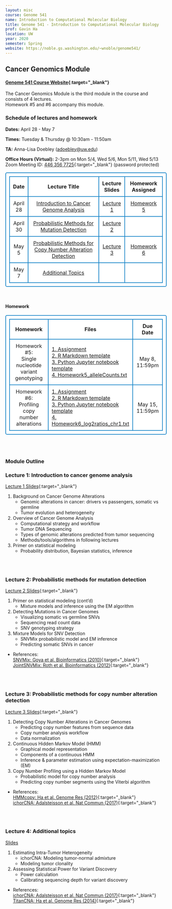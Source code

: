 ```yaml
---
layout: misc
course: Genome 541
name: Introduction to Computational Molecular Biology
title: Genome 541 - Introduction to Computational Molecular Biology
prof: Gavin Ha
location: UW
year: 2020
semester: Spring
website: https://noble.gs.washington.edu/~wnoble/genome541/
---
```


## Cancer Genomics Module

#### [Genome 541 Course Website](https://noble.gs.washington.edu/~wnoble/genome541/){:target="_blank"}

<!-- #### ***IMPORTANT: Due to the policies enacted by UW in response to the COVID-19 health crisis, lectures will be instructed online only.*** -->

The Cancer Genomics Module is the third module in the course and consists of 4 lectures. <br>
Homework #5 and #6 accompany this module.


### Schedule of lectures and homework
**Dates:** April 28 - May 7

**Times:** Tuesday & Thursday @ 10:30am - 11:50am

**TA:** Anna-Lisa Doebley (adoebley@uw.edu)

**Office Hours (Virtual):** 2-3pm on Mon 5/4, Wed 5/6, Mon 5/11, Wed 5/13 <br>
Zoom Meeting ID: [446 356 7725](https://washington.zoom.us/j/4463567725){:target="_blank"} (password protected)

<style>
      table, td, th { 
      padding: 10px; 
      border: 2px solid #1c87c9;
      border-radius: 5px;
      background-color: #ffffff;
      text-align: center;
      }
    </style>
<table>
	<tr>
		<th width="10%">Date</th>
		<th width="50%" style="text-align:center">Lecture Title</th>
		<th width="15" style="text-align:center">Lecture Slides</th>
		<th width="25%">Homework Assigned</th>
	</tr>
	<tr>
		<td>April 28</td>
		<td><a href="#lecture-1-introduction-to-cancer-genome-analysis">Introduction to Cancer Genome Analysis</a></td>
		<td><a href="./2020/GS541_CancerGenomics_Lecture1.pdf" target="_blank">Lecture 1</a></td>
		<td><a href="#homework">Homework 5</a></td>
	</tr>
	<tr>
		<td>April 30</td>
		<td><a href="#lecture-2-probabilistic-methods-for-mutation-detection">Probabilistic Methods for Mutation Detection</a></td>
		<td><a href="./2020/GS541_CancerGenomics_Lecture2.pdf" target="_blank">Lecture 2</a></td>
		<td></td>
	</tr>
	<tr>
		<td>May 5</td>
		<td><a href="#lecture-3-probabilistic-methods-for-copy-number-alteration-detection">Probabilistic Methods for Copy Number Alteration Detection</a></td>
		<td><a href="./2020/GS541_CancerGenomics_Lecture3.pdf" target="_blank">Lecture 3</a></td>
		<td><a href="#homework">Homework 6</a></td>
	</tr>
	<tr>
		<td>May 7</td>
		<td><a href="#lecture-4-additional-topics">Additional Topics</a></td>
		<td></td>
		<td></td>
	</tr>
</table>

<br>

#### Homework
<table>
	<tr>
		<th width="30%">Homework</th>
		<th width="50%">Files</th>
		<th width="20%">Due Date</th>
	</tr>
	<tr>
		<td>Homework #5:<br>Single nucleotide variant genotyping</td>
		<td style="text-align:left"><a href="./2020/Homework5/Homework5_SNVGenotyping_Assignment.pdf" target="_blank">1. Assignment</a><br>
			<a href="./2020/Homework5/Homework5_SNVGenotyping_R-template.Rmd" target="_blank">2. R Markdown template</a><br>
			<a href="./2020/Homework5/Homework5_SNVGenotyping_python-template.ipynb" target="_blank">3. Python Jupyter notebook template</a><br>
			<a href="./2020/Homework5/Homework5_alleleCounts.txt" target="_blank">4. Homework5_alleleCounts.txt</a></td>
		<td>May 8, 11:59pm</td>
	</tr>
	<tr>
		<td>Homework #6:<br>Profiling copy number alterations</td>
		<td style="text-align:left"><a href="./2020/Homework6/Homework6_HMM_CNA_Assignment.pdf" target="_blank">1. Assignment</a><br>
			<a href="./2020/Homework6/Homework6_HMM_CNA_R-template.Rmd" target="_blank">2. R Markdown template</a><br>
			<a href="./2020/Homework6/Homework6_HMM_CNA_python-template.ipynb" target="_blank">3. Python Jupyter notebook template</a><br>
			<a href="./2020/Homework6/Homework6_log2ratios_chr1.txt" target="_blank">4. Homework6_log2ratios_chr1.txt</a></td>
		<td>May 15, 11:59pm</td>
	</tr>
</table>

<br><br>

### Module Outline

### Lecture 1: Introduction to cancer genome analysis
[Lecture 1 Slides](./2020/GS541_CancerGenomics_Lecture1.pdf){:target="_blank"}

1. Background on Cancer Genome Alterations
	- Genomic alterations in cancer: drivers vs passengers, somatic vs germline
	- Tumor evolution and heterogeneity
2. Overview of Cancer Genome Analysis
	- Computational strategy and workflow
	- Tumor DNA Sequencing 
	- Types of genomic alterations predicted from tumor sequencing
	- Methods/tools/algorithms in following lectures
3. Primer on statistical modeling  
	- Probability distribution, Bayesian statistics, inference


<br><br>
### Lecture 2: Probabilistic methods for mutation detection
[Lecture 2 Slides](./2020/GS541_CancerGenomics_Lecture2.pdf){:target="_blank"}

1. Primer on statistical modeling (cont’d)
	- Mixture models and inference using the EM algorithm
2. Detecting Mutations in Cancer Genomes
	- Visualizing somatic vs germline SNVs
	- Sequencing read count data
	- SNV genotyping strategy
3. Mixture Models for SNV Detection
	- SNVMix probabilistic model and EM inference
	- Predicting somatic SNVs in cancer

- References: <br>
[SNVMix: Goya et al. Bioinformatics (2010)](./2020/Papers/Goya2010_SNVMix.pdf){:target="_blank"} <br>
[JointSNVMix: Roth et al. Bioinformatics (2012)](./2020/Papers/Roth2012_JointSNVMix.pdf){:target="_blank"}

<br><br>
### Lecture 3: Probabilistic methods for copy number alteration detection
[Lecture 3 Slides](./2020/GS541_CancerGenomics_Lecture3.pdf){:target="_blank"}

1. Detecting Copy Number Alterations in Cancer Genomes
	- Predicting copy number features from sequence data 
	- Copy number analysis workflow
	- Data normalization 
2. Continuous Hidden Markov Model (HMM)
	- Graphical model representation
	- Components of a continuous HMM
	- Inference & parameter estimation using expectation-maximization (EM)
3. Copy Number Profiling using a Hidden Markov Model
	- Probabilistic model for copy number analysis
	- Predicting copy number segments using the Viterbi algorithm

- References: <br>
[HMMcopy: Ha et al. Genome Res (2012)](./2020/Papers/Ha2012_HMMcopy.pdf){:target="_blank"} <br>
[ichorCNA: Adalsteisson et al. Nat Commun (2017)](./2020/Papers/Adalsteinsson2017_ichorCNA.pdf){:target="_blank"}

<br><br>
### Lecture 4: Additional topics
[Slides]()

1. Estimating Intra-Tumor Heterogeneity 
	- ichorCNA: Modeling tumor-normal admixture
	- Modeling tumor clonality 
2. Assessing Statistical Power for Variant Discovery
	- Power calculation
	- Calibrating sequencing depth for variant discovery

- References: <br>
[ichorCNA: Adalsteisson et al. Nat Commun (2017)](./2020/Papers/Adalsteinsson2017_ichorCNA.pdf){:target="_blank"} <br>
[TitanCNA: Ha et al. Genome Res (2014)](./2020/Papers/Ha2014_TITAN.pdf){:target="_blank"}




